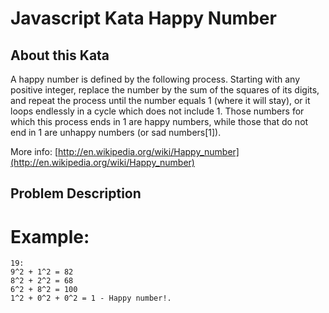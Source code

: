 Javascript Kata Happy Number
============================

About this Kata
---------------

A happy number is defined by the following process. Starting with any positive integer, replace the number by the sum of the squares of its digits, and repeat the process until the number equals 1 (where it will stay), or it loops endlessly in a cycle which does not include 1. Those numbers for which this process ends in 1 are happy numbers, while those that do not end in 1 are unhappy numbers (or sad numbers[1]).

More info: [http://en.wikipedia.org/wiki/Happy_number](http://en.wikipedia.org/wiki/Happy_number)

Problem Description
-------------------

# Example:
	19:
	9^2 + 1^2 = 82
	8^2 + 2^2 = 68
	6^2 + 8^2 = 100
	1^2 + 0^2 + 0^2 = 1 - Happy number!.